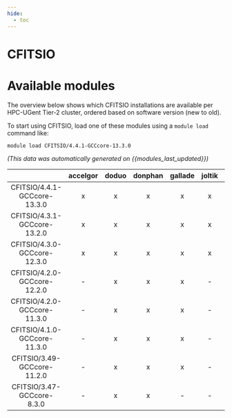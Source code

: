 ```yaml
---
hide:
  - toc
---
```


CFITSIO
=======

# Available modules


The overview below shows which CFITSIO installations are available per HPC-UGent Tier-2 cluster, ordered based on software version (new to old).

To start using CFITSIO, load one of these modules using a `module load` command like:

```shell
module load CFITSIO/4.4.1-GCCcore-13.3.0
```

*(This data was automatically generated on {{modules_last_updated}})*  

| |accelgor|doduo|donphan|gallade|joltik|shinx|
| :---: | :---: | :---: | :---: | :---: | :---: | :---: |
|CFITSIO/4.4.1-GCCcore-13.3.0|x|x|x|x|x|x|
|CFITSIO/4.3.1-GCCcore-13.2.0|x|x|x|x|x|x|
|CFITSIO/4.3.0-GCCcore-12.3.0|x|x|x|x|x|x|
|CFITSIO/4.2.0-GCCcore-12.2.0|-|x|x|x|-|-|
|CFITSIO/4.2.0-GCCcore-11.3.0|-|x|x|x|-|-|
|CFITSIO/4.1.0-GCCcore-11.3.0|-|x|x|x|-|-|
|CFITSIO/3.49-GCCcore-11.2.0|-|x|x|x|-|-|
|CFITSIO/3.47-GCCcore-8.3.0|-|x|x|-|-|-|
